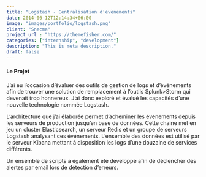 ```yaml
---
title: "Logstash - Centralisation d'évènements"
date: 2014-06-12T12:14:34+06:00
image: "images/portfolio/logstash.png"
client: "Snecma"
project_url : "https://themefisher.com/"
categories: ["internship", "development"]
description: "This is meta description."
draft: false
---
```


#### Le Projet

J’ai eu l’occasion d’évaluer des outils de gestion de logs et d’événements afin de trouver une solution de remplacement à l’outils Splunk>Storm qui devenait trop honnereux. J’ai donc exploré et évalué les capacités d’une nouvelle technologie nommée Logstash.

L’architecture que j’ai élaborée permet d’acheminer les évenements depuis les serveurs de production jusqu’en base de données. Cette chaine met en jeu un cluster Elasticsearch, un serveur Redis et un groupe de serveurs Logstash analysant ces événements. L’ensemble des données est utilisé par le serveur Kibana mettant à disposition les logs d’une douzaine de services différents.

Un ensemble de scripts a également été developpé afin de déclencher des alertes par email lors de détection d’erreurs.


